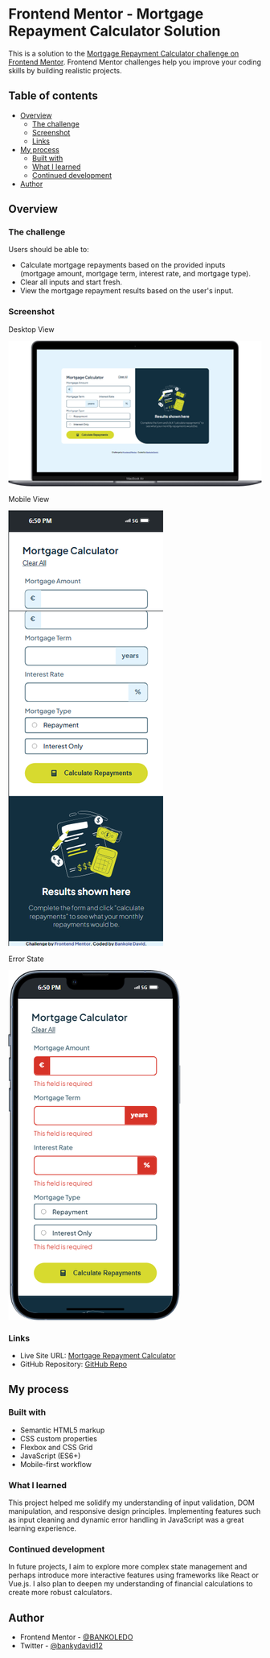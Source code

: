 # Frontend Mentor - Mortgage Repayment Calculator Solution

This is a solution to the [Mortgage Repayment Calculator challenge on Frontend Mentor](https://www.frontendmentor.io/challenges/mortgage-repayment-calculator-Galx1LXK73). Frontend Mentor challenges help you improve your coding skills by building realistic projects.

## Table of contents

- [Overview](#overview)
  - [The challenge](#the-challenge)
  - [Screenshot](#screenshot)
  - [Links](#links)
- [My process](#my-process)
  - [Built with](#built-with)
  - [What I learned](#what-i-learned)
  - [Continued development](#continued-development)
- [Author](#author)

## Overview

### The challenge

Users should be able to:

- Calculate mortgage repayments based on the provided inputs (mortgage amount, mortgage term, interest rate, and mortgage type).
- Clear all inputs and start fresh.
- View the mortgage repayment results based on the user's input.

### Screenshot
Desktop View

![](./assets/images/Macbook-Air-127.0.0.1%20(2).png)

Mobile View

![](./assets/images/iPhone-13-PRO-127.0.0.1%20(3).png)

Error State

![](./assets/images/iPhone-13-PRO-127.0.0.1%20(2).png)

### Links

- Live Site URL: [Mortgage Repayment Calculator](https://mortgage-repayment-calculator-steel.vercel.app/)
- GitHub Repository: [GitHub Repo](https://github.com/BANKOLEDO/mortgage-repayment-calculator)

## My process

### Built with

- Semantic HTML5 markup
- CSS custom properties
- Flexbox and CSS Grid
- JavaScript (ES6+)
- Mobile-first workflow

### What I learned

This project helped me solidify my understanding of input validation, DOM manipulation, and responsive design principles. Implementing features such as input cleaning and dynamic error handling in JavaScript was a great learning experience.

### Continued development

In future projects, I aim to explore more complex state management and perhaps introduce more interactive features using frameworks like React or Vue.js. I also plan to deepen my understanding of financial calculations to create more robust calculators.

## Author


- Frontend Mentor - [@BANKOLEDO](https://www.frontendmentor.io/profile/BANKOLEDO)
- Twitter - [@bankydavid12](https://www.twitter.com/bankydavid12)
